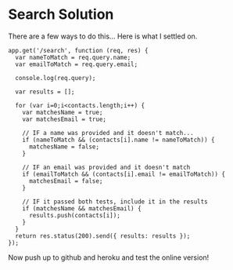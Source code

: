 # Search Solution

There are a few ways to do this... Here is what I settled on.
```
app.get('/search', function (req, res) {
  var nameToMatch = req.query.name;
  var emailToMatch = req.query.email;

  console.log(req.query);

  var results = [];

  for (var i=0;i<contacts.length;i++) {
    var matchesName = true;
    var matchesEmail = true;

    // IF a name was provided and it doesn't match...
    if (nameToMatch && (contacts[i].name != nameToMatch)) {
      matchesName = false;
    }

    // IF an email was provided and it doesn't match
    if (emailToMatch && (contacts[i].email != emailToMatch)) {
      matchesEmail = false;
    }

    // IF it passed both tests, include it in the results
    if (matchesName && matchesEmail) {
      results.push(contacts[i]);
    }
  }
  return res.status(200).send({ results: results });
});
```

Now push up to github and heroku and test the online version!